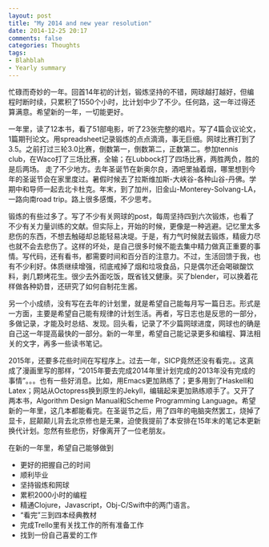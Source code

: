 ```yaml
---
layout: post
title: "My 2014 and new year resolution"
date: 2014-12-25 20:17
comments: false
categories: Thoughts
tags:
- Blahblah
- Yearly summary
---
```


忙碌而奇妙的一年。回首14年初的计划，锻炼坚持的不错，网球越打越好，但编程时断时续，只累积了1550个小时，比计划中少了不少。任何路，这一年过得还算满意。希望新的一年，一切能更好。

一年里，读了12本书，看了51部电影，听了23张完整的唱片。写了4篇会议论文，1篇期刊论文。用spreadsheet记录锻炼的点点滴滴，事无巨细。网球比赛打到了3.5。之前打过三轮3.0比赛，倒数第一，倒数第二，正数第二。参加tennis club，在Waco打了三场比赛，全输；在Lubbock打了四场比赛，两胜两负，胜的是后两场。
走了不少地方。去年圣诞节在新奥尔良，酒吧里抽着烟，哪里想到今年的圣诞节会在家里度过。暑假时候去了拉斯维加斯-大峡谷-各种山谷-丹佛。学期中和导师一起去北卡杜克。年末，到了加州，旧金山-Monterey-Solvang-LA，一路向南road trip。路上很多感慨，不少思考。

锻炼的有些过多了。写了不少有关网球的post，每周坚持四到六次锻炼，也看了不少有关力量训练的文献。但实际上，开始的时候，更像是一种逃避。记忆里太多悲伤的东西，不想去触碰却总能轻易决堤。于是，有力气时候就去锻炼，精疲力尽也就不会去悲伤了。这样的坏处，是自己很多时候不能去集中精力做真正重要的事情。写代码，还有看书，都需要时间和百分百的注意力。不过，生活回馈于我，也有不少利好。体质继续增强，彻底戒掉了烟和垃圾食品，只是偶尔还会喝碳酸饮料，剥几颗烤花生。很少去外面吃饭，既省钱又健康。买了blender，可以换着花样做各种奶昔，还研究了如何自制花生酱。

另一个小成绩，没有写在去年的计划里，就是希望自己能每月写一篇日志。形式是一方面，主要是希望自己能有规律的计划生活。再者，写日志也是反思的一部分，多做记录，才能及时总结、发现。回头看，记录了不少篇网球进度，网球也的确是自己这一年提高最快的一部分。新的一年里，希望自己能记录更多和编程、算法相关的文字，再多一些读书笔记。

2015年，还要多花些时间在写程序上。过去一年，SICP竟然还没有看完。。这真成了漫画里写的那样，“2015年要去完成2014年里计划完成的2013年没有完成的事情”。。。也有一些好消息。比如，用Emacs更加熟练了；更多用到了Haskell和Latex；网站从Octopress换到原生的Jekyll，编辑起来更加熟练顺手了。又开了两本书，Algorithm Design Manual和Scheme Programming Language。希望新的一年里，这几本都能看完。在圣诞节之后，用了四年的电脑突然罢工，烧掉了显卡，屁颠颠儿背去北京修也是无果，迫使我提前了本安排在15年末的笔记本更新换代计划。忽然有些悲伤，好像离开了一位老朋友。

在新的一年里，希望自己能够做到

- 更好的把握自己的时间
- 顺利毕业
- 坚持锻炼和网球
- 累积2000小时的编程
- 精通Clojure，Javascript，Obj-C/Swift中的两门语言。
- “看完”三到四本经典教材
- 完成Trello里有关找工作的所有准备工作
- 找到一份自己喜爱的工作

